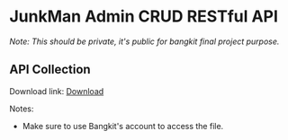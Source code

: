 # JunkMan Admin CRUD RESTful API
*Note: This should be private, it's public for bangkit final project purpose.*

## API Collection
Download link: [Download](https://drive.google.com/file/d/1AWwC1o-dYxkUnwqcz1M3xLNiyyISBAOs/view?usp=sharing)

Notes:
- Make sure to use Bangkit's account to access the file.
